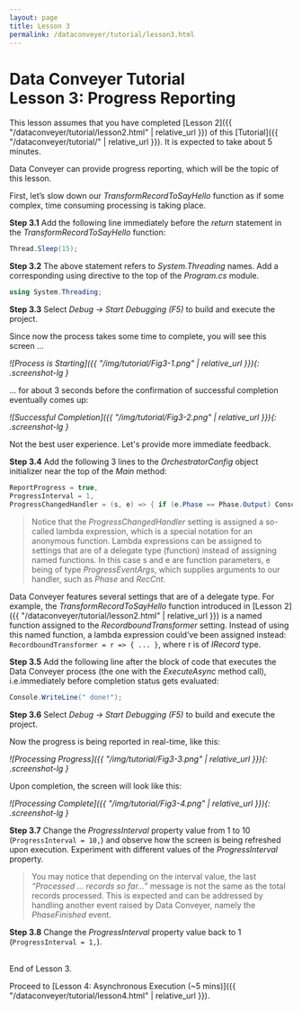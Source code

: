 ```yaml
---
layout: page
title: Lesson 3
permalink: /dataconveyer/tutorial/lesson3.html
---
```


# Data&nbsp;Conveyer Tutorial<br/>Lesson 3: Progress Reporting

This lesson assumes that you have completed [Lesson 2]({{ "/dataconveyer/tutorial/lesson2.html" | relative_url }}) of this [Tutorial]({{ "/dataconveyer/tutorial/" | relative_url }}). It is expected to take about 5 minutes.

Data&nbsp;Conveyer can provide progress reporting, which will be the topic of this lesson.

First, let’s slow down our *TransformRecordToSayHello* function as if some complex, time consuming processing is taking place.

**Step 3.1** Add the following line immediately before the *return* statement in the *TransformRecordToSayHello* function:

```csharp
Thread.Sleep(15);
```

**Step 3.2** The above statement refers to *System.Threading* names. Add a corresponding using directive to the top of the *Program.cs* module.

```csharp
using System.Threading;
```

**Step 3.3** Select *Debug → Start Debugging (F5)* to build and execute the project.

Since now the process takes some time to complete, you will see this screen ...

*![Process is Starting]({{ "/img/tutorial/Fig3-1.png" | relative_url }}){: .screenshot-lg }*

... for about 3 seconds before the confirmation of successful completion eventually comes up:

*![Successful Completion]({{ "/img/tutorial/Fig3-2.png" | relative_url }}){: .screenshot-lg }*

Not the best user experience. Let's provide more immediate feedback.

**Step 3.4** Add the following 3 lines to the *OrchestratorConfig* object initializer near the top of the *Main* method:

```csharp
ReportProgress = true,
ProgressInterval = 1,
ProgressChangedHandler = (s, e) => { if (e.Phase == Phase.Output) Console.Write($"\rProcessed {e.RecCnt.ToString()} records so far..."); },
```

>Notice that the *ProgressChangedHandler* setting is assigned a so-called lambda expression, which is a special notation for an anonymous function. Lambda expressions can be assigned to settings that are of a delegate type (function) instead of assigning named functions. In this case s and e are function parameters, e being of type *ProgressEventArgs*, which supplies arguments to our handler, such as *Phase* and *RecCnt*.
>
Data&nbsp;Conveyer features several settings that are of a delegate type. For example, the *TransformRecordToSayHello* function introduced in [Lesson 2]({{ "/dataconveyer/tutorial/lesson2.html" | relative_url }}) is a named function assigned to the *RecordboundTransformer* setting. Instead of using this named function, a lambda expression could’ve been assigned instead: `RecordboundTransformer = r => { ... }`, where r is of *IRecord* type.


**Step 3.5** Add the following line after the block of code that executes the Data&nbsp;Conveyer process (the one with the *ExecuteAsync* method call), i.e.immediately before completion status gets evaluated:

```csharp
Console.WriteLine(" done!");
```

**Step 3.6** Select *Debug → Start Debugging (F5)* to build and execute the project.

Now the progress is being reported in real-time, like this:

*![Processing Progress]({{ "/img/tutorial/Fig3-3.png" | relative_url }}){: .screenshot-lg }*

Upon completion, the screen will look like this:

*![Processing Complete]({{ "/img/tutorial/Fig3-4.png" | relative_url }}){: .screenshot-lg }*

**Step 3.7** Change the *ProgressInterval* property value from 1 to 10 (`ProgressInterval = 10,`) and observe how the screen is being refreshed upon execution. Experiment with different values of the *ProgressInterval* property.

>You may notice that depending on the interval value, the last *“Processed … records so far…”* message is not the same as the total records processed. This is expected and can be addressed by handling another event raised by Data&nbsp;Conveyer, namely the *PhaseFinished* event.

**Step 3.8** Change the *ProgressInterval* property value back to 1 (`ProgressInterval = 1,`).

<br/>End of Lesson 3.

Proceed to [Lesson 4: Asynchronous Execution (~5 mins)]({{ "/dataconveyer/tutorial/lesson4.html" | relative_url }}).
